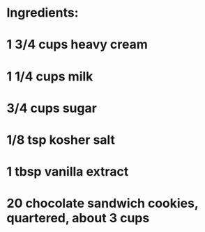 # Ingredients:
# 1 3/4 cups heavy cream
# 1 1/4 cups milk
# 3/4 cups sugar
# 1/8 tsp kosher salt
# 1 tbsp vanilla extract
# 20 chocolate sandwich cookies, quartered, about 3 cups